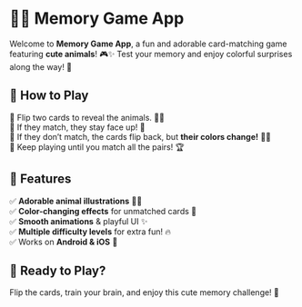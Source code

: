 # 🧠🐾 Memory Game App  

Welcome to **Memory Game App**, a fun and adorable card-matching game featuring **cute animals**! 🎮✨ Test your memory and enjoy colorful surprises along the way! 🌈  

## 🎲 How to Play  
🔹 Flip two cards to reveal the animals. 🦊🐸  
🔹 If they match, they stay face up! 🎉  
🔹 If they don’t match, the cards flip back, but **their colors change!** 🌈👀  
🔹 Keep playing until you match all the pairs! 🏆  

## 🚀 Features  
✅ **Adorable animal illustrations** 🐻🐼  
✅ **Color-changing effects** for unmatched cards 🎨  
✅ **Smooth animations** & playful UI ✨  
✅ **Multiple difficulty levels** for extra fun! 🔥  
✅ Works on **Android & iOS** 📱  

## 🎉 Ready to Play?  
Flip the cards, train your brain, and enjoy this cute memory challenge! 🥰  
